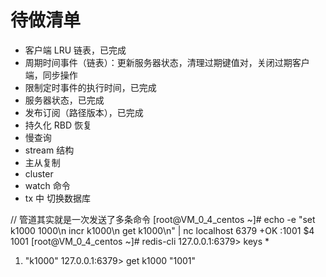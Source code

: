 # 待做清单
- 客户端 LRU 链表，已完成
- 周期时间事件（链表）：更新服务器状态，清理过期键值对，关闭过期客户端，同步操作
- 限制定时事件的执行时间，已完成
- 服务器状态，已完成
- 发布订阅（路径版本），已完成
- 持久化 RBD 恢复
- 慢查询
- stream 结构
- 主从复制
- cluster
- watch 命令
- tx 中 切换数据库


// 管道其实就是一次发送了多条命令
[root@VM_0_4_centos ~]# echo -e "set k1000 1000\n incr k1000\n get k1000\n" | nc localhost 6379
+OK
:1001
$4
1001
[root@VM_0_4_centos ~]# redis-cli
127.0.0.1:6379> keys *
1) "k1000"
   127.0.0.1:6379> get k1000
   "1001"